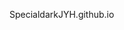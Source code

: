 SpecialdarkJYH.github.io

<html>
<head>
<meta charset="UTF-8">

</head>
<body>
<object data="https://specialdark.tistory.com/"></object>
</body>
</html>


